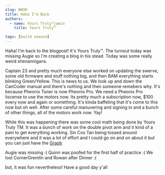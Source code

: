 ```yaml
---
slug: BW3H
title: Haha I'm Back
authors:
  - name: Yours Truly™jamin
    title: Yours Truly™

tags: [build season]
---
```


Haha! I'm back to the blogpost! It's Yours Truly™. The turnout today was missing Augie so I'm creating a blog in his stead. Today was some really weird shenannigans.

Captain 23 and pretty much everyone else worked on updating the swerve, some old firmware and stuff nothing big, and then BAM everything starts blinking Green/Yellow. This is news to us. We look up and down the CanCoder manual and there's nothing and then someone remebers why. It's because Pheonix Tuner is now Pheonix Pro. We need a Pheonix Pro liscense to use the motors now. Its pretty much a subscription now, $100 every now and again or something. It's kinda baffeling that it's come to this now but oh well. After some 
careful manuvering and signing in and a bunch of other things, all of the motors work now. Yay!

While this was happening there was some cool math being done by Yours Truly TM. It was a bunch of work on the double pivot arm and it
kind of a pain to get everything working. Sin Cos Tan being tossed around everywhere and it was a lot of effort and I could go on and 
on about it but you can just have the [Graph](https://www.desmos.com/calculator/ozocgcon3w)

Augie was missing :(
Quinn was poofed for the first half of practice :(
We lost CornerGremlin and Rowan after Dinner :(

but, it was fun nevertheless! Have a good day y'all